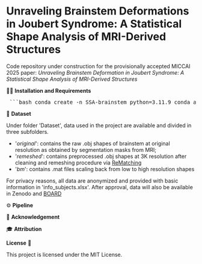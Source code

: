 # Unraveling Brainstem Deformations in Joubert Syndrome: A Statistical Shape Analysis of MRI-Derived Structures


Code repository under construction for the provisionally accepted MICCAI 2025 paper: *Unraveling Brainstem Deformation in Joubert Syndrome: A Statistical Shape Analysis of MRI-Derived Structures*


🧑‍💻️ **Installation and Requirements**

<pre> ```bash conda create -n SSA-brainstem python=3.11.9 conda activate SSA-brainstem ``` </pre>

📝 **Dataset**

Under folder 'Dataset', data used in the project are available and divided in three subfolders.
- '*original*': contains the raw .obj shapes of brainstem at original resolution as obtained by segmentation masks from MRI;
- '*remeshed*': contains preprocessed .obj shapes at 3K resolution after cleaning and remeshing procedure via [ReMatching](https://github.com/filthynobleman/rematching)
- '*bm*': contains .mat files scaling back from low to high resolution shapes

For privacy reasons, all data are anonymized and provided with basic information in 'info_subjects.xlsx'.
After approval, data will also be available in Zenodo and [BOARD](https://board.unimib.it/research-data/)

⚙️ **Pipeline**


🙏 **Acknowledgement**


🎓 **Attribution**



**License** 🚀

This project is licensed under the MIT License.
